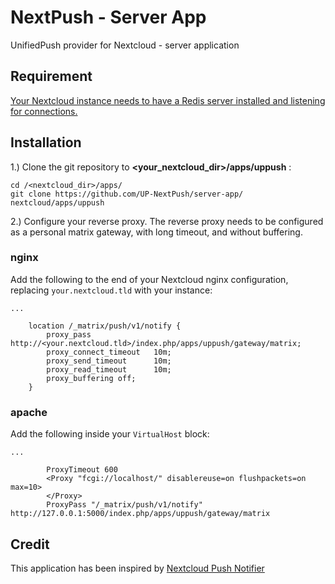 # NextPush - Server App

UnifiedPush provider for Nextcloud - server application 

## Requirement

[Your Nextcloud instance needs to have a Redis server installed and listening for connections.](https://docs.nextcloud.com/server/latest/admin_manual/configuration_server/caching_configuration.html)

## Installation

1.) Clone the git repository to __<your_nextcloud_dir>/apps/uppush__ :

```
cd /<nextcloud_dir>/apps/
git clone https://github.com/UP-NextPush/server-app/ nextcloud/apps/uppush
```

2.) Configure your reverse proxy.  The reverse proxy needs to be configured as a personal matrix gateway, with long timeout, and without buffering.

### nginx

Add the following to the end of your Nextcloud nginx configuration, replacing `your.nextcloud.tld` with your instance:

```
...

    location /_matrix/push/v1/notify {
        proxy_pass http://<your.nextcloud.tld>/index.php/apps/uppush/gateway/matrix;
        proxy_connect_timeout   10m;
        proxy_send_timeout      10m;
        proxy_read_timeout      10m;
        proxy_buffering off;
    }
```

### apache

Add the following inside your `VirtualHost` block: 

```
...

        ProxyTimeout 600
        <Proxy "fcgi://localhost/" disablereuse=on flushpackets=on max=10>
        </Proxy>
        ProxyPass "/_matrix/push/v1/notify" http://127.0.0.1:5000/index.php/apps/uppush/gateway/matrix
```



## Credit

This application has been inspired by [Nextcloud Push Notifier](https://gitlab.com/Nextcloud-Push/direct-push-proxy-v2)
